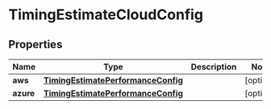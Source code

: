 

# TimingEstimateCloudConfig


## Properties

Name | Type | Description | Notes
------------ | ------------- | ------------- | -------------
**aws** | [**TimingEstimatePerformanceConfig**](TimingEstimatePerformanceConfig.md) |  |  [optional]
**azure** | [**TimingEstimatePerformanceConfig**](TimingEstimatePerformanceConfig.md) |  |  [optional]



